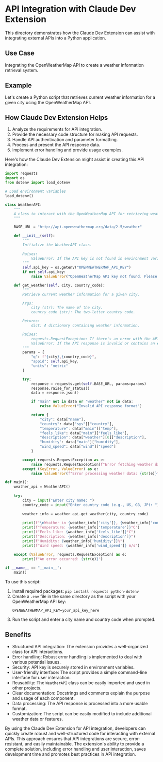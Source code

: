 # API Integration with Claude Dev Extension

This directory demonstrates how the Claude Dev Extension can assist with integrating external APIs into a Python application.

## Use Case

Integrating the OpenWeatherMap API to create a weather information retrieval system.

## Example

Let's create a Python script that retrieves current weather information for a given city using the OpenWeatherMap API.

## How Claude Dev Extension Helps

1. Analyze the requirements for API integration.
2. Provide the necessary code structure for making API requests.
3. Handle API authentication and parameter formatting.
4. Process and present the API response data.
5. Implement error handling and provide usage examples.

Here's how the Claude Dev Extension might assist in creating this API integration:

```python
import requests
import os
from dotenv import load_dotenv

# Load environment variables
load_dotenv()

class WeatherAPI:
    """
    A class to interact with the OpenWeatherMap API for retrieving weather information.
    """

    BASE_URL = "http://api.openweathermap.org/data/2.5/weather"

    def __init__(self):
        """
        Initialize the WeatherAPI class.
        
        Raises:
            ValueError: If the API key is not found in environment variables.
        """
        self.api_key = os.getenv("OPENWEATHERMAP_API_KEY")
        if not self.api_key:
            raise ValueError("OpenWeatherMap API key not found. Please set the OPENWEATHERMAP_API_KEY environment variable.")

    def get_weather(self, city, country_code):
        """
        Retrieve current weather information for a given city.

        Args:
            city (str): The name of the city.
            country_code (str): The two-letter country code.

        Returns:
            dict: A dictionary containing weather information.

        Raises:
            requests.RequestException: If there's an error with the API request.
            ValueError: If the API response is invalid or contains an error message.
        """
        params = {
            "q": f"{city},{country_code}",
            "appid": self.api_key,
            "units": "metric"
        }

        try:
            response = requests.get(self.BASE_URL, params=params)
            response.raise_for_status()
            data = response.json()

            if "main" not in data or "weather" not in data:
                raise ValueError("Invalid API response format")

            return {
                "city": data["name"],
                "country": data["sys"]["country"],
                "temperature": data["main"]["temp"],
                "feels_like": data["main"]["feels_like"],
                "description": data["weather"][0]["description"],
                "humidity": data["main"]["humidity"],
                "wind_speed": data["wind"]["speed"]
            }

        except requests.RequestException as e:
            raise requests.RequestException(f"Error fetching weather data: {str(e)}")
        except (KeyError, ValueError) as e:
            raise ValueError(f"Error processing weather data: {str(e)}")

def main():
    weather_api = WeatherAPI()
    
    try:
        city = input("Enter city name: ")
        country_code = input("Enter country code (e.g., US, GB, JP): ")
        
        weather_info = weather_api.get_weather(city, country_code)
        
        print(f"\nWeather in {weather_info['city']}, {weather_info['country']}:")
        print(f"Temperature: {weather_info['temperature']}°C")
        print(f"Feels like: {weather_info['feels_like']}°C")
        print(f"Description: {weather_info['description']}")
        print(f"Humidity: {weather_info['humidity']}%")
        print(f"Wind speed: {weather_info['wind_speed']} m/s")
    
    except (ValueError, requests.RequestException) as e:
        print(f"An error occurred: {str(e)}")

if __name__ == "__main__":
    main()
```

To use this script:

1. Install required packages: `pip install requests python-dotenv`
2. Create a `.env` file in the same directory as the script with your OpenWeatherMap API key:
   ```
   OPENWEATHERMAP_API_KEY=your_api_key_here
   ```
3. Run the script and enter a city name and country code when prompted.

## Benefits

- Structured API integration: The extension provides a well-organized class for API interactions.
- Error handling: Robust error handling is implemented to deal with various potential issues.
- Security: API key is securely stored in environment variables.
- User-friendly interface: The script provides a simple command-line interface for user interaction.
- Reusability: The `WeatherAPI` class can be easily imported and used in other projects.
- Clear documentation: Docstrings and comments explain the purpose and usage of each component.
- Data processing: The API response is processed into a more usable format.
- Customization: The script can be easily modified to include additional weather data or features.

By using the Claude Dev Extension for API integration, developers can quickly create robust and well-structured code for interacting with external APIs. This approach ensures that API integrations are secure, error-resistant, and easily maintainable. The extension's ability to provide a complete solution, including error handling and user interaction, saves development time and promotes best practices in API integration.